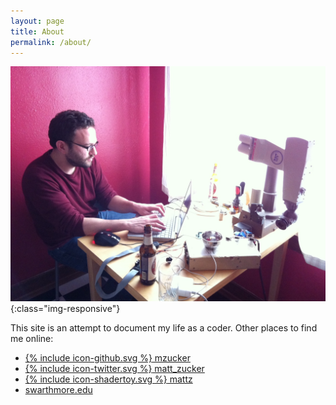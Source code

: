 ```yaml
---
layout: page
title: About
permalink: /about/
---
```


![Beer and robots pair nicely.](/images/beer-n-puma.jpg){:class="img-responsive"}

This site is an attempt to document my life as a coder. Other places to find me online:

  * <a href="https://github.com/mzucker"><span class="icon">{% include icon-github.svg %}</span> mzucker</a>
  * <a href="https://twitter.com/matt_zucker"><span class="icon">{% include icon-twitter.svg %}</span> matt_zucker</a>
  * <a href="https://shadertoy.com/user/mattz"><span class="icon">{% include icon-shadertoy.svg %}</span> mattz</a>
  * [swarthmore.edu](http://www.swarthmore.edu/NatSci/mzucker1/)
